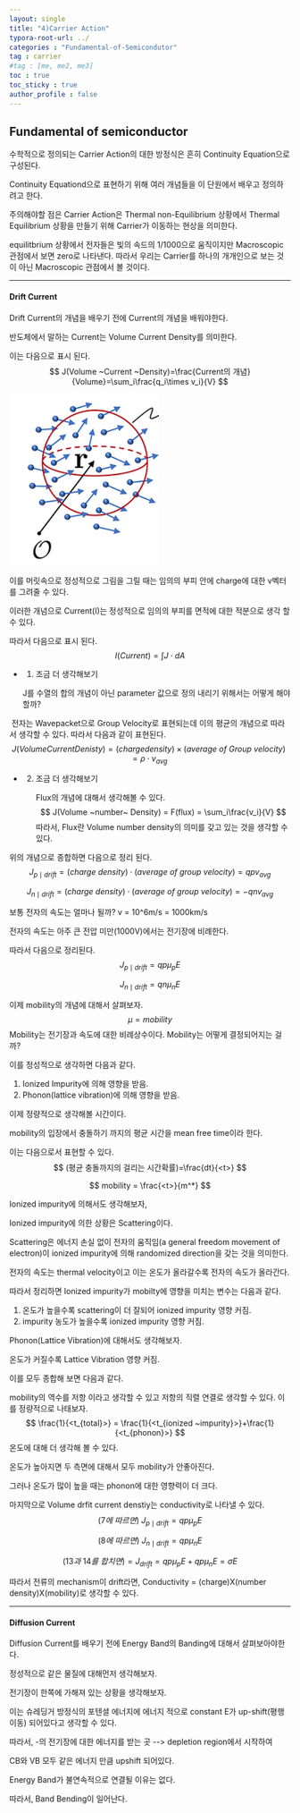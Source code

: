 ```yaml
---
layout: single
title: "4)Carrier Action"
typora-root-url: ../
categories : "Fundamental-of-Semicondutor"
tag : carrier
#tag : [me, me2, me3]
toc : true
toc_sticky : true
author_profile : false
---
```

## Fundamental of semiconductor

수학적으로 정의되는 Carrier Action의 대한 방정식은 흔히 Continuity Equation으로 구성된다.

Continuity Equationd으로 표현하기 위해 여러 개념들을 이 단원에서 배우고 정의하려고 한다. 

주의해야할 점은 Carrier Action은 Thermal non-Equilibrium 상황에서 Thermal Equilibrium 상황을 만들기 위해 Carrier가 이동하는 현상을 의미한다.

equilitbrium 상황에서 전자들은 빛의 속드의 1/1000으로 움직이지만 Macroscopic 관점에서 보면 zero로 나타낸다. 따라서 우리는 Carrier를 하나의 개개인으로 보는 것이 아닌 Macroscopic 관점에서 볼 것이다.

---

#### Drift Current 

Drift Current의 개념을 배우기 전에 Current의 개념을 배워야한다. 

반도체에서 말하는 Current는 Volume Current Density를 의미한다. 

이는 다음으로 표시 된다. 
$$
J(Volume ~Current ~Density)=\frac{Current의 개념}{Volume}=\sum_i\frac{q_i\times v_i}{V}
$$
<img src="/images/2022-06-15-Carrier Action/image-20230829095402323.png" alt="image-20230829095402323" style="zoom:120%;" />

이를 머릿속으로 정성적으로 그림을 그릴 때는 임의의 부피 안에 charge에 대한 v벡터를 그려줄 수 있다.

이러한 개념으로 Current(I)는 정성적으로 임의의 부피를 면적에 대한 적분으로 생각 할 수 있다.

따라서 다음으로 표시 된다.
$$
I(Current) = \int J\cdot dA
$$

* 1. 조금 더 생각해보기

  J를 수열의 합의 개념이 아닌 parameter 값으로 정의 내리기 위해서는 어떻게 해야 할까?



​		전자는 Wavepacket으로 Group Velocity로 표현되는데 이의 평균의 개념으로 따라서 생각할 수 있다. 따라서 다음과 같이 표현된다.
$$
J(Volume Current Denisty) = (charge density)\times (average~of~Group ~velocity)=\rho \cdot v_{avg}
$$

* 2. 조금 더 생각해보기 

     Flux의 개념에 대해서 생각해볼 수 있다. 
     $$
     J(Volume ~number~ Density) = F(flux) = \sum_i\frac{v_i}{V}
     $$
     따라서, Flux란 Volume number density의 의미를 갖고 있는 것을 생각할 수 있다.





위의 개념으로 종합하면 다음으로 정리 된다. 
$$
J_{p\mid drift}=(charge ~density)\cdot(average~of~group~ velocity) = qpv_{avg}
$$

$$
J_{n\mid drift}=(charge ~density)\cdot(average~of~group~ velocity) = -qnv_{avg}
$$

보통 전자의 속도는 얼마나 될까? v = 10^6m/s = 1000km/s

전자의 속도는  아주 큰 전압 미만(1000V)에서는 전기장에 비례한다. 

따라서 다음으로 정리된다. 
$$
J_{p\mid drift}=qp\mu_pE
$$

$$
J_{n\mid drift}=qn\mu_n E
$$

이제 mobility의 개념에 대해서 살펴보자.
$$
\mu = mobility
$$
Mobility는 전기장과 속도에 대한 비례상수이다. Mobility는 어떻게 결정되어지는 걸까?

이를 정성적으로 생각하면 다음과  같다.

1. Ionized Impurity에 의해 영향을 받음.
2. Phonon(lattice vibration)에 의해 영향을 받음.

이제 정량적으로 생각해볼 시간이다.

mobility의 입장에서 충돌하기 까지의 평균 시간을 mean free time이라 한다. 

이는 다음으로서 표현할 수 있다. 
$$
(평균 충돌까지의 걸리는 시간확률)=\frac{dt}{<t>}
$$

$$
mobility = \frac{<t>}{m^*}
$$

Ionized impurity에 의해서도 생각해보자, 

Ionized impurity에 의한 상황은 Scattering이다. 

Scattering은 에너지 손실 없이 전자의 움직임(a general freedom movement of electron)이 ionized impurity에 의해 randomized direction을 갖는 것을 의미한다. 

전자의 속도는 thermal velocity이고 이는 온도가 올라갈수록 전자의 속도가 올라간다. 

따라서 정리하면 Ionized impurity가 mobilty에 영향을 미치는 변수는 다음과 같다.

1. 온도가 높을수록 scattering이 더 잘되어 ionized impurity 영향 커짐.
2. impurity 농도가 높을수록 ionized impurity 영향 커짐.

Phonon(Lattice Vibration)에 대해서도 생각해보자. 

온도가 커질수록 Lattice Vibration 영향 커짐. 



이를 모두 종합해 보면 다음과 같다.

mobility의 역수를 저항 이라고 생각할 수 있고 저항의 직렬 연결로 생각할 수 있다. 이를 정량적으로 나태보자.
$$
\frac{1}{<t_{total}>} = \frac{1}{<t_{ionized ~impurity}>}+\frac{1}{<t_{phonon}>}
$$
온도에 대해 더 생각해 볼 수 있다.

온도가 높아지면 두 측면에 대해서 모두 mobility가 안좋아진다. 

그러나 온도가 많이 높을 때는 phonon에 대한 영향력이 더 크다. 



마지막으로 Volume drfit current denstiy는 conductivity로 나타낼 수 있다. 
$$
(7에 ~따르면)~J_{p\mid drift}=qp\mu_pE
$$

$$
(8에 ~따르면)~J_{n\mid drift}=qp\mu_nE
$$

$$
(13과~14를~합치면)= J_{drift}=qp\mu_pE+qp\mu_nE=\sigma E
$$

따라서 전류의 mechanism이 drift라면,   Conductivity = (charge)X(number density)X(mobility)로 생각할 수 있다.

---

#### Diffusion Current

Diffusion Current를 배우기 전에 Energy Band의 Banding에 대해서 살펴보아야한다.

정성적으로 같은 물질에 대해먼저 생각해보자. 

전기장이 한쪽에 가해져 있는 상황을 생각해보자.

 이는 슈레딩거 방정식의 포텐셜 에너지에 에너지 적으로 constant E가 up-shift(평행이동) 되어있다고 생각할 수 있다. 

따라서, -의 전기장에 대한 에너지를 받는 곳 --> depletion region에서 시작하여

CB와 VB 모두 같은 에너지 만큼 upshift 되어있다.

Energy Band가 불연속적으로 연결될 이유는 없다. 

따라서, Band Bending이 일어난다. 

